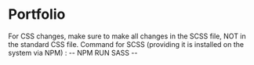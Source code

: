 # Portfolio


For CSS changes, make sure to make all changes in the SCSS file, NOT in the standard CSS file.
Command for SCSS (providing it is installed on the system via NPM) :       -- NPM RUN SASS -- 
